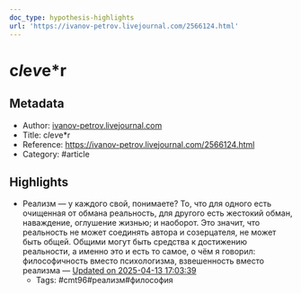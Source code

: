 ```yaml
---
doc_type: hypothesis-highlights
url: 'https://ivanov-petrov.livejournal.com/2566124.html'
---
```

# c*l*e*v*e*r

## Metadata
- Author: [ivanov-petrov.livejournal.com]()
- Title: c*l*e*v*e*r
- Reference: https://ivanov-petrov.livejournal.com/2566124.html
- Category: #article

## Highlights
- Реализм — у каждого свой, понимаете? То, что для одного есть очищенная от обмана реальность, для другого есть жестокий обман, наваждение, оглушение жизнью; и наоборот. Это значит, что реальность не может соединять автора и созерцателя, не может быть общей. Общими могут быть средства к достижению реальности, а именно это и есть то самое, о чём я говорил: философичность вместо психологизма, взвешенность вместо реализма — [Updated on 2025-04-13 17:03:39](https://hyp.is/Gb4tnhhwEfCrtHtAqLG_JA/ivanov-petrov.livejournal.com/2566124.html)
   - Tags: #cmt96#реализм#философия
